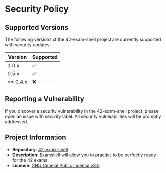 # Security Policy

## Supported Versions

The following versions of the 42-exam-shell project are currently supported with security updates:

| Version  | Supported          |
| -------- | ------------------ |
| 1.0.x    | :white_check_mark: |
| 0.5.x    | :white_check_mark: |
| >= 0.4.x | :x:                |

## Reporting a Vulnerability

If you discover a security vulnerability in the 42-exam-shell project, please open an issue with security label. All security vulnerabilities will be promptly addressed.

## Project Information

- **Repository**: [42-exam-shell](https://github.com/c-bertran/42-exam-shell)
- **Description**: Examshell will allow you to practice to be perfectly ready for the 42 exams
- **License**: [GNU General Public License v3.0](https://choosealicense.com/licenses/gpl-3.0/)
